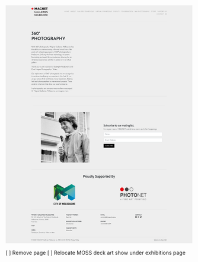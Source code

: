 ![](2021-11-27-13-20-28.png)

[ ] Remove page
[ ] Relocate MOSS deck art show under exhibitions page